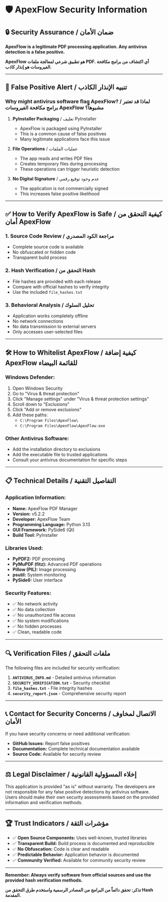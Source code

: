 # 🛡️ ApexFlow Security Information

## 🔒 Security Assurance / ضمان الأمان

**ApexFlow is a legitimate PDF processing application. Any antivirus detection is a false positive.**

**ApexFlow هو تطبيق شرعي لمعالجة ملفات PDF. أي اكتشاف من برامج مكافحة الفيروسات هو إنذار كاذب.**

---

## 🚨 False Positive Alert / تنبيه الإنذار الكاذب

### Why might antivirus software flag ApexFlow? / لماذا قد تعتبر برامج مكافحة الفيروسات ApexFlow مشبوهاً؟

1. **PyInstaller Packaging** / تغليف PyInstaller
   - ApexFlow is packaged using PyInstaller
   - This is a common cause of false positives
   - Many legitimate applications face this issue

2. **File Operations** / عمليات الملفات
   - The app reads and writes PDF files
   - Creates temporary files during processing
   - These operations can trigger heuristic detection

3. **No Digital Signature** / عدم وجود توقيع رقمي
   - The application is not commercially signed
   - This increases false positive likelihood

---

## ✅ How to Verify ApexFlow is Safe / كيفية التحقق من أمان ApexFlow

### 1. **Source Code Review** / مراجعة الكود المصدري
- Complete source code is available
- No obfuscated or hidden code
- Transparent build process

### 2. **Hash Verification** / التحقق من Hash
- File hashes are provided with each release
- Compare with official hashes to verify integrity
- Use the included `file_hashes.txt`

### 3. **Behavioral Analysis** / تحليل السلوك
- Application works completely offline
- No network connections
- No data transmission to external servers
- Only accesses user-selected files

---

## 🛠️ How to Whitelist ApexFlow / كيفية إضافة ApexFlow للقائمة البيضاء

### Windows Defender:
1. Open Windows Security
2. Go to "Virus & threat protection"
3. Click "Manage settings" under "Virus & threat protection settings"
4. Scroll down to "Exclusions"
5. Click "Add or remove exclusions"
6. Add these paths:
   - `C:\Program Files\ApexFlow\`
   - `C:\Program Files\ApexFlow\ApexFlow.exe`

### Other Antivirus Software:
- Add the installation directory to exclusions
- Add the executable file to trusted applications
- Consult your antivirus documentation for specific steps

---

## 📋 Technical Details / التفاصيل التقنية

### Application Information:
- **Name:** ApexFlow PDF Manager
- **Version:** v5.2.2
- **Developer:** ApexFlow Team
- **Programming Language:** Python 3.13
- **GUI Framework:** PySide6 (Qt)
- **Build Tool:** PyInstaller

### Libraries Used:
- **PyPDF2:** PDF processing
- **PyMuPDF (fitz):** Advanced PDF operations
- **Pillow (PIL):** Image processing
- **psutil:** System monitoring
- **PySide6:** User interface

### Security Features:
- ✅ No network activity
- ✅ No data collection
- ✅ No unauthorized file access
- ✅ No system modifications
- ✅ No hidden processes
- ✅ Clean, readable code

---

## 🔍 Verification Files / ملفات التحقق

The following files are included for security verification:

1. **`ANTIVIRUS_INFO.md`** - Detailed antivirus information
2. **`SECURITY_VERIFICATION.txt`** - Security checklist
3. **`file_hashes.txt`** - File integrity hashes
4. **`security_report.json`** - Comprehensive security report

---

## 📞 Contact for Security Concerns / الاتصال لمخاوف الأمان

If you have security concerns or need additional verification:

- **GitHub Issues:** Report false positives
- **Documentation:** Complete technical documentation available
- **Source Code:** Available for security review

---

## ⚖️ Legal Disclaimer / إخلاء المسؤولية القانونية

This application is provided "as is" without warranty. The developers are not responsible for any false positive detections by antivirus software. Users should make their own security assessments based on the provided information and verification methods.

---

## 🏆 Trust Indicators / مؤشرات الثقة

- ✅ **Open Source Components:** Uses well-known, trusted libraries
- ✅ **Transparent Build:** Build process is documented and reproducible
- ✅ **No Obfuscation:** Code is clear and readable
- ✅ **Predictable Behavior:** Application behavior is documented
- ✅ **Community Verified:** Available for community security review

---

**Remember: Always verify software from official sources and use the provided hash verification methods.**

**تذكر: تحقق دائماً من البرامج من المصادر الرسمية واستخدم طرق التحقق من Hash المقدمة.**
